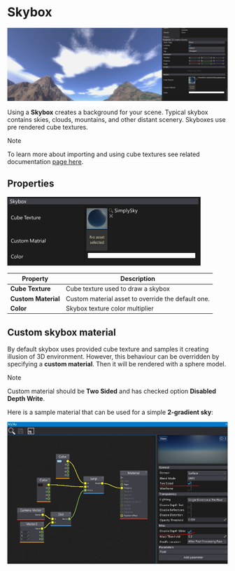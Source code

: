 # Skybox

![Skybox](media/skybox.png)

Using a **Skybox** creates a background for your scene. Typical skybox contains skies, clouds, mountains, and other distant scenery. Skyboxes use pre rendered cube textures.

> [!Note]
> To learn more about importing and using cube textures see related documentation [page here](../../textures/cube-textures.md).

## Properties

![Skybox Properties](media/skybox-properties.jpg)

| Property | Description |
|--------|--------|
| **Cube Texture** | Cube texture used to draw a skybox |
| **Custom Material** | Custom material asset to override the default one. |
| **Color** | Skybox texture color multiplier |

## Custom skybox material

By default skybox uses provided cube texture and samples it creating illusion of 3D environment. However, this behaviour can be overridden by specifying a **custom material**. Then it will be rendered with a sphere model.

> [!Note]
> Custom material should be **Two Sided** and has checked option **Disabled Depth Write**.

Here is a sample material that can be used for a simple **2-gradient sky**:

![Sky Material Example](media/sky-material.jpg)



